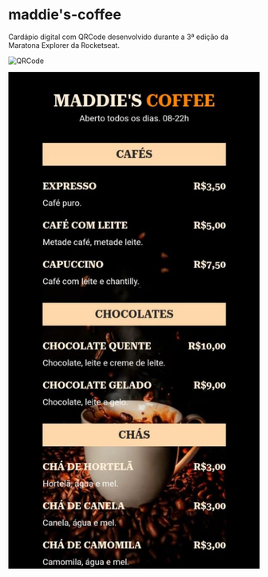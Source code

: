 # maddie's-coffee
Cardápio digital com QRCode desenvolvido durante a 3ª edição da Maratona Explorer da Rocketseat.

<img src="https://github.com/madalena-rocha/rocket-coffee/blob/main/assets/QRCode.png" alt="QRCode" width="200">

![Projeto "Maddie's Coffee"](https://github.com/madalena-rocha/maddies-coffee/blob/main/assets/maddies-coffee.jpg)
